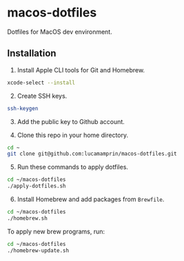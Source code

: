 # macos-dotfiles

Dotfiles for MacOS dev environment.

## Installation

1. Install Apple CLI tools for Git and Homebrew.

```zsh
xcode-select --install
```

2. Create SSH keys.

```zsh
ssh-keygen
```

3. Add the public key to Github account.

4. Clone this repo in your home directory.

```zsh
cd ~
git clone git@github.com:lucamamprin/macos-dotfiles.git
```

5. Run these commands to apply dotfiles.

```zsh
cd ~/macos-dotfiles
./apply-dotfiles.sh

```

6. Install Homebrew and add packages from `Brewfile`.

```zsh
cd ~/macos-dotfiles
./homebrew.sh
```

To apply new brew programs, run:

```zsh
cd ~/macos-dotfiles
./homebrew-update.sh
```
